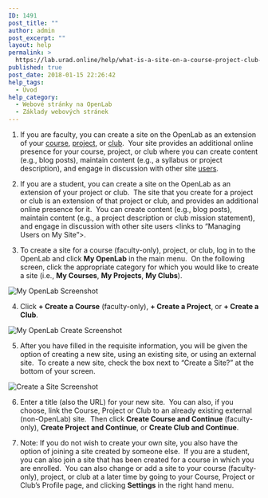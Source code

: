 ```yaml
---
ID: 1491
post_title: ""
author: admin
post_excerpt: ""
layout: help
permalink: >
  https://lab.urad.online/help/what-is-a-site-on-a-course-project-club-or-portfolio/
published: true
post_date: 2018-01-15 22:26:42
help_tags:
  - Úvod
help_category:
  - Webové stránky na OpenLab
  - Základy webových stránek
---
```

1. If you are faculty, you can create a site on the OpenLab as an extension of your <a title="What is a course on the OpenLab?" href="https://lab.urad.online/help/what-is-a-course-on-the-openlab/">course</a>, <a title="What is a Project on the OpenLab?" href="https://lab.urad.online/help/what-is-a-project-on-the-openlab/">project</a>, or <a title="What is a Club on the OpenLab?" href="https://lab.urad.online/help/what-is-a-club-on-the-openlab/">club</a>.  Your site provides an additional online presence for your course, project, or club where you can create content (e.g., blog posts), maintain content (e.g., a syllabus or project description), and engage in discussion with other site <a title="Managing users on your Site" href="https://lab.urad.online/help/managing-users-on-your-site/">users</a>.

2. If you are a student, you can create a site on the OpenLab as an extension of your project or club.  The site that you create for a project or club is an extension of that project or club, and provides an additional online presence for it.  You can create content (e.g., blog posts), maintain content (e.g., a project description or club mission statement), and engage in discussion with other site users &lt;links to “Managing Users on My Site”&gt;.

3. To create a site for a course (faculty-only), project, or club, log in to the OpenLab and click <strong>My OpenLab</strong> in the main menu.  On the following screen, click the appropriate category for which you would like to create a site (i.e., <strong>My Courses</strong>, <strong>My Projects</strong>, <strong>My Clubs</strong>).

<img class="alignnone wp-image-36850 size-full" src="https://openlab.citytech.cuny.edu/wp-content/uploads/2012/08/what_is_a_site1v2.png" alt="My OpenLab Screenshot" />

4. Click <strong>+ Create a Course</strong> (faculty-only), <strong>+ Create a Project</strong>, or <strong>+ Create a Club</strong>.

<img class="alignnone wp-image-36851 size-full" src="https://openlab.citytech.cuny.edu/wp-content/uploads/2012/08/what_is_a_site2v2.png" alt="My OpenLab Create Screenshot" />

5. After you have filled in the requisite information, you will be given the option of creating a new site, using an existing site, or using an external site.  To create a new site, check the box next to “Create a Site?” at the bottom of your screen.

<img class="alignnone wp-image-36852 size-full" src="https://openlab.citytech.cuny.edu/wp-content/uploads/2012/08/what_is_a_site3v2.png" alt="Create a Site Screenshot" />

6. Enter a title (also the URL) for your new site.  You can also, if you choose, link the Course, Project or Club to an already existing external (non-OpenLab) site.  Then click <strong>Create Course and Continue</strong> (faculty-only), <strong>Create Project and Continue</strong>, or <strong>Create Club and Continue</strong>.

7. Note: If you do not wish to create your own site, you also have the option of joining a site created by someone else.  If you are a student, you can also join a site that has been created for a course in which you are enrolled.  You can also change or add a site to your course (faculty-only), project, or club at a later time by going to your Course, Project or Club’s Profile page, and clicking <strong>Settings</strong> in the right hand menu.